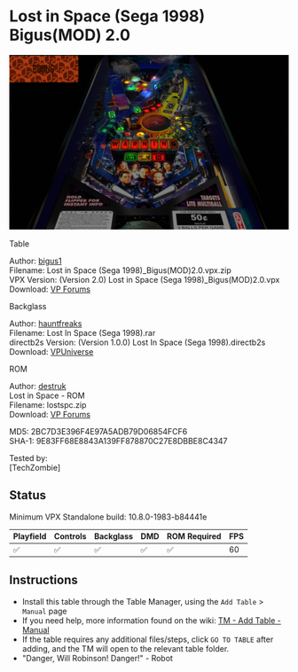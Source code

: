 ﻿# Lost in Space (Sega 1998) Bigus(MOD) 2.0

![Table Preview](../../images/vpx-lostinspace-preview.jpg)

Table

Author: [bigus1](https://www.vpforums.org/index.php?showuser=107629)  
Filename:  Lost in Space (Sega 1998)_Bigus(MOD)2.0.vpx.zip  
VPX Version: (Version 2.0) Lost in Space (Sega 1998)_Bigus(MOD)2.0.vpx  
Download: [VP Forums](https://www.vpforums.org/index.php?app=downloads&showfile=14812)

Backglass

Author: [hauntfreaks](https://www.vpforums.org/index.php?showuser=73849)  
Filename: Lost In Space (Sega 1998).rar  
directb2s Version: (Version 1.0.0) Lost In Space (Sega 1998).directb2s  
Download: [VPUniverse](https://vpuniverse.com/files/file/19526-lost-in-space-sega-1998-b2s-full-dmd/?tab=comments)

ROM

Author: [destruk](https://www.vpforums.org/index.php?showuser=5)  
Lost in Space - ROM  
Filename: lostspc.zip  
Download: [VP Forums](https://www.vpforums.org/index.php?app=downloads&showfile=183)

MD5: 2BC7D3E396F4E97A5ADB79D06854FCF6  
SHA-1: 9E83FF68E8843A139FF878870C27E8DBBE8C4347
  
Tested by:  
[TechZombie]

## Status 

Minimum VPX Standalone build: 10.8.0-1983-b84441e

| Playfield | Controls | Backglass | DMD | ROM Required | FPS | 
|-----------|----------|-----------|-----|--------------|-----|
| :white_check_mark: | :white_check_mark: | :white_check_mark: | :white_check_mark: | :white_check_mark: | 60 |

## Instructions

- Install this table through the Table Manager, using the `Add Table` > `Manual` page
- If you need help, more information found on the wiki: [TM - Add Table - Manual](https://github.com/LegendsUnchained/vpx-standalone-alp4k/wiki/%5B04%5D-%F0%9F%A7%A1-TM-%E2%80%90-Other-Features#add-table---manual)
- If the table requires any additional files/steps, click `GO TO TABLE` after adding, and the TM will open to the relevant table folder.
- "Danger, Will Robinson! Danger!" - Robot

